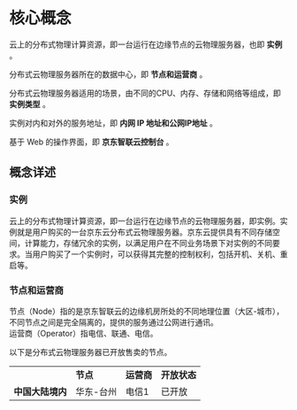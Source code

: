 # 核心概念

云上的分布式物理计算资源，即一台运行在边缘节点的云物理服务器，也即 **实例** 。

分布式云物理服务器所在的数据中心，即 **节点和运营商** 。

分布式云物理服务器适用的场景，由不同的CPU、内存、存储和网络等组成，即 **实例类型** 。

实例对内和对外的服务地址，即 **内网 IP 地址和公网IP地址** 。

基于 Web 的操作界面，即 **京东智联云控制台** 。

## 概念详述

### 实例
云上的分布式物理计算资源，即一台运行在边缘节点的云物理服务器，即实例。实例就是用户购买的一台京东云分布式云物理服务器。京东云提供具有不同存储空间，计算能力，存储冗余的实例，以满足用户在不同业务场景下对实例的不同要求。当用户购买了一个实例时，可以获得其完整的控制权利，包括开机、关机、重启等。

### 节点和运营商
节点（Node）指的是京东智联云的边缘机房所处的不同地理位置（大区-城市），不同节点之间是完全隔离的，提供的服务通过公网进行通讯。<br/>
运营商（Operator）指电信、联通、电信。

以下是分布式云物理服务器已开放售卖的节点。

<table>
    <tr>
        <td >&nbsp;</td> 
        <td ><B>节点</B></td> 
		<td ><B>运营商</B></td>
		<td ><B>开放状态</B></td>		
    </tr>
    <tr>   
        <td rowspan="4"><B>中国大陆境内</B></td>
		<td >华东-台州</td>
		<td >电信1</td>
		<td >已开放</td>
    </tr>
</table>
